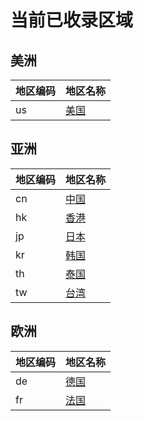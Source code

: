 # 当前已收录区域

## 美洲

| 地区编码 | 地区名称 |
| --- | --- |
| us | [美国](us/index.md) | 

## 亚洲

| 地区编码 | 地区名称 |
| --- | --- |
| cn | [中国](cn/index.md) | 
| hk | [香港](hk/index.md) | 
| jp | [日本](jp/index.md) | 
| kr | [韩国](kr/index.md) | 
| th | [泰国](th/index.md) | 
| tw | [台湾](tw/index.md) | 

## 欧洲

| 地区编码 | 地区名称 |
| --- | --- |
| de | [德国](de/index.md) | 
| fr | [法国](fr/index.md) | 
